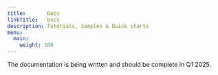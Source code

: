 ```yaml
---
title:       Docs
linkTitle:   Docs
description: Tutorials, Samples & Quick starts
menu:
  main:
    weight: 100
---
```


The documentation is being written and should be complete in Q1 2025.